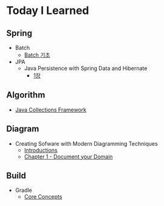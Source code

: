 # Today I Learned

## Spring

- Batch
  - [Batch 기초](spring/batch/basic.md)
- JPA
  - Java Persistence with Spring Data and Hibernate
    - [1장](spring/jpa/java-persistence-with-spring-data-and-hibernate/1.md)


## Algorithm

- [Java Collections Framework](algorithm/collections.md)


## Diagram

- Creating Sofware with Modern Diagramming Techniques
  - [Introductions](diagram/mermaid/00-intro.md)
  - [Chapter 1 - Document your Domain](diagram/mermaid/01-document-domain.md)


## Build

  - Gradle
    - [Core Concepts](build/gradle/core-concepts.md)
